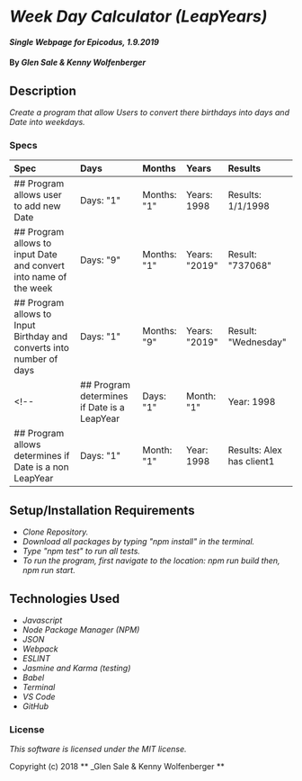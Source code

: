 #  _Week Day Calculator (LeapYears)_

#### _Single Webpage for Epicodus, 1.9.2019_

#### By _**Glen Sale & Kenny Wolfenberger**_

## Description

_Create a program that allow Users to convert there birthdays into days and Date into weekdays._


### Specs
| Spec | Days | Months | Years |  Results  |
| :-------------    | :------------- | :------------- | :------------- | :------------- |
| ## Program allows user to add new Date| Days: "1" | Months: "1" |  Years: 1998  |  Results: 1/1/1998  |
| ## Program allows to input Date and convert into name of the week  | Days: "9"  | Months: "1" |  Years: "2019" |  Result: "737068"  |
| ## Program allows to Input Birthday  and converts into number of days | Days: "1" | Months: "9" |  Years: "2019" |  Result: "Wednesday"  |
<!-- | ## Program determines if Date is a LeapYear| Days: "1" | Month: "1" |  Year: 1998  |  Results: Alex has client1  |
| ## Program allows determines if Date is a non LeapYear| Days: "1" | Month: "1" |  Year: 1998  |  Results: Alex has client1  | -->


## Setup/Installation Requirements
* _Clone Repository._
* _Download all packages by typing "npm install" in the terminal._
* _Type "npm test" to run all tests._
* _To run the program, first navigate to the location: npm run build then, npm run start._




## Technologies Used
* _Javascript_
* _Node Package Manager (NPM)_
* _JSON_
* _Webpack_
* _ESLINT_
* _Jasmine and Karma (testing)_
* _Babel_
* _Terminal_
* _VS Code_
* _GitHub_


### License

*This software is licensed under the MIT license.*

Copyright (c) 2018 ** _Glen Sale & Kenny Wolfenberger **
